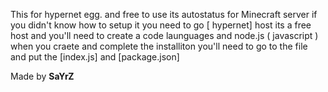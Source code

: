 This for hypernet egg. and free to use its autostatus for Minecraft server if you didn't know how to setup it you need to go 
[ hypernet] host its a free host and you'll need to create a code launguages and node.js ( javascript ) when you craete and complete the installiton you'll need to go to the file and put the [index.js] and [package.json] 

Made by __SaYrZ__
